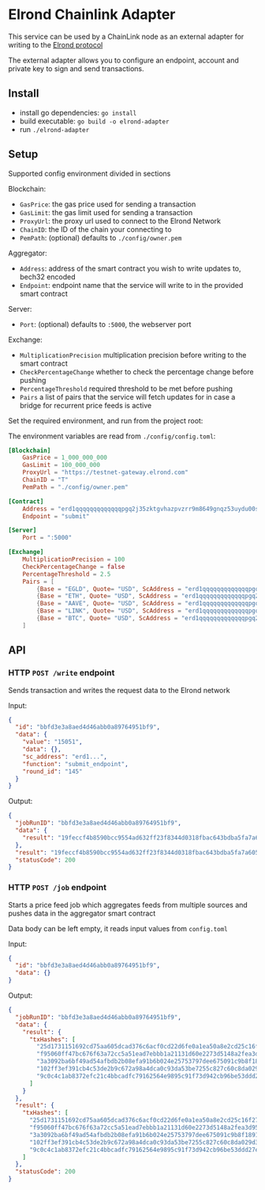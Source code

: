 # Elrond Chainlink Adapter

This service can be used by a ChainLink node as an external adapter for writing to
the [Elrond protocol](https://github.com/ElrondNetwork/elrond-go)

The external adapter allows you to configure an endpoint, account and private key to sign and send transactions.

## Install

- install go dependencies: `go install`
- build executable: `go build -o elrond-adapter`
- run `./elrond-adapter`

## Setup

Supported config environment divided in sections

Blockchain:
- `GasPrice`: the gas price used for sending a transaction
- `GasLimit`: the gas limit used for sending a transaction
- `ProxyUrl`: the proxy url used to connect to the Elrond Network
- `ChainID`: the ID of the chain your connecting to
- `PemPath`: (optional) defaults to `./config/owner.pem`

Aggregator:
- `Address`: address of the smart contract you wish to write updates to, bech32 encoded
- `Endpoint`: endpoint name that the service will write to in the provided smart contract

Server:
- `Port`: (optional) defaults to `:5000`, the webserver port

Exchange:
- `MultiplicationPrecision` multiplication precision before writing to the smart contract
- `CheckPercentageChange` whether to check the percentage change before pushing
- `PercentageThreshold` required threshold to be met before pushing 
- `Pairs` a list of pairs that the service will fetch updates for in case a bridge for recurrent price feeds is active

Set the required environment, and run from the project root:

The environment variables are read from `./config/config.toml`:

```toml
[Blockchain]
    GasPrice = 1_000_000_000
    GasLimit = 100_000_000
    ProxyUrl = "https://testnet-gateway.elrond.com"
    ChainID = "T"
    PemPath = "./config/owner.pem"

[Contract]
    Address = "erd1qqqqqqqqqqqqqpgq2j35zktgvhazpvzrr9m8649gnqz53uydu00sflu9rz"
    Endpoint = "submit"

[Server]
    Port = ":5000"

[Exchange]
    MultiplicationPrecision = 100
    CheckPercentageChange = false
    PercentageThreshold = 2.5
    Pairs = [
        {Base = "EGLD", Quote= "USD", ScAddress = "erd1qqqqqqqqqqqqqpgq2j35zktgvhazpvzrr9m8649gnqz53uydu00sflu9rz", Endpoint = "submit"},
        {Base = "ETH", Quote= "USD", ScAddress = "erd1qqqqqqqqqqqqqpgq2j35zktgvhazpvzrr9m8649gnqz53uydu00sflu9rz", Endpoint = "submit"},
        {Base = "AAVE", Quote= "USD", ScAddress = "erd1qqqqqqqqqqqqqpgq2j35zktgvhazpvzrr9m8649gnqz53uydu00sflu9rz", Endpoint = "submit"},
        {Base = "LINK", Quote= "USD", ScAddress = "erd1qqqqqqqqqqqqqpgq2j35zktgvhazpvzrr9m8649gnqz53uydu00sflu9rz", Endpoint = "submit"},
        {Base = "BTC", Quote= "USD", ScAddress = "erd1qqqqqqqqqqqqqpgq2j35zktgvhazpvzrr9m8649gnqz53uydu00sflu9rz", Endpoint = "submit"},
    ]
```

## API

### HTTP `POST /write` endpoint

Sends transaction and writes the request data to the Elrond network

Input:

```json
{
  "id": "bbfd3e3a8aed4d46abb0a89764951bf9",
  "data": {
    "value": "15051",
    "data": {},
    "sc_address": "erd1...",
    "function": "submit_endpoint",
    "round_id": "145"
  }
}
```

Output:

```json
{
  "jobRunID": "bbfd3e3a8aed4d46abb0a89764951bf9",
  "data": {
    "result": "19feccf4b8590bcc9554ad632ff23f8344d0318fbac643bdba5fa7a605373bf4"
  },
  "result": "19feccf4b8590bcc9554ad632ff23f8344d0318fbac643bdba5fa7a605373bf4",
  "statusCode": 200
}
```

### HTTP `POST /job` endpoint

Starts a price feed job which aggregates feeds from multiple sources and pushes data in the aggregator smart contract

Data body can be left empty, it reads input values from `config.toml`

Input:

```json
{
  "id": "bbfd3e3a8aed4d46abb0a89764951bf9",
  "data": {}
}
```

Output:

```json
{
  "jobRunID": "bbfd3e3a8aed4d46abb0a89764951bf9",
  "data": {
    "result": {
      "txHashes": [
        "25d1731151692cd75aa605dcad376c6acf0cd22d6fe0a1ea50a8e2cd25c16f27",
        "f95060ff47bc676f63a72cc5a51ead7ebbb1a21131d60e2273d5148a2fea3d95",
        "3a3092ba6bf49ad54afbdb2b08efa91b6b024e25753797dee675091c9b8f1891",
        "102ff3ef391cb4c53de2b9c672a98a4dca0c93da53be7255c827c60c8da029d3",
        "9c0c4c1ab8372efc21c4bbcadfc79162564e9895c91f73d942cb96be53ddd27e"
      ]
    }
  },
  "result": {
    "txHashes": [
      "25d1731151692cd75aa605dcad376c6acf0cd22d6fe0a1ea50a8e2cd25c16f27",
      "f95060ff47bc676f63a72cc5a51ead7ebbb1a21131d60e2273d5148a2fea3d95",
      "3a3092ba6bf49ad54afbdb2b08efa91b6b024e25753797dee675091c9b8f1891",
      "102ff3ef391cb4c53de2b9c672a98a4dca0c93da53be7255c827c60c8da029d3",
      "9c0c4c1ab8372efc21c4bbcadfc79162564e9895c91f73d942cb96be53ddd27e"
    ]
  },
  "statusCode": 200
}
```

